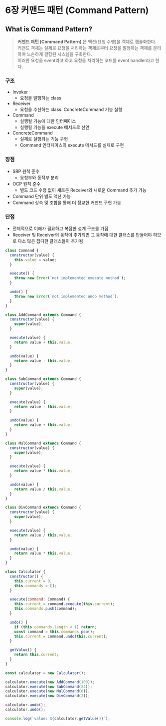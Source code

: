 # 6장 커맨드 패턴 (Command Pattern)

## What is Command Pattern?

> **커맨드 패턴 (Command Pattern)** 은 액션(요청 수행)을 객체로 캡슐화한다. <br />
> 커맨드 객체는 실제로 요청을 처리하는 객체로부터 요청을 발행하는 객체를 분리하여 느슨하게 결합된 시스템을 구축한다. <br />
> 이러한 요청을 event라고 하고 요청을 처리하는 코드를 event handler라고 한다.

### 구조

- Invoker
  - 요청을 발행하는 class
- Receiver
  - 요청을 수신하는 class. ConcreteCommand 기능 실행
- Command
  - 실행될 기능에 대한 인터페이스
  - 실행될 기능을 execute 메서드로 선언
- ConcreteCommand
  - 실제로 실행되는 기능 구현
  - Command 인터페이스의 execute 메서드를 실제로 구현

### 장점

- SRP 원칙 준수
  - 요청부와 동작부 분리
- OCP 원칙 준수
  - 별도 코드 수정 없이 새로운 Receiver와 새로운 Command 추가 가능
- Command 단위 별도 액션 가능
- Command 상속 및 조합을 통해 더 정교한 커맨드 구현 가능

### 단점

- 전체적으로 이해가 필요하고 복잡한 설계 구조를 가짐
- Receiver 및 Receiver의 동작이 추가되면 그 동작에 대한 클래스를 만들어야 하므로 다소 많은 잡다한 클래스들이 추가됨

```javascript
class Command {
  constructor(value) {
    this.value = value;
  }

  execute() {
    throw new Error(`not implemented execute method`);
  }

  undo() {
    throw new Error(`not implemented undo method`);
  }
}

class AddCommand extends Command {
  constructor(value) {
    super(value);
  }

  execute(value) {
    return value + this.value;
  }

  undo(value) {
    return value - this.value;
  }
}

class SubCommand extends Command {
  constructor(value) {
    super(value);
  }

  execute(value) {
    return value - this.value;
  }

  undo(value) {
    return value + this.value;
  }
}

class MulCommand extends Command {
  constructor(value) {
    super(value);
  }

  execute(value) {
    return value * this.value;
  }

  undo(value) {
    return value / this.value;
  }
}

class DivCommand extends Command {
  constructor(value) {
    super(value);
  }

  execute(value) {
    return value / this.value;
  }

  undo(value) {
    return value * this.value;
  }
}

class Calculator {
  constructor() {
    this.current = 0;
    this.commands = [];
  }

  execute(command: Command) {
    this.current = command.execute(this.current);
    this.commands.push(command);
  }

  undo() {
    if (this.commands.length < 1) return;
    const command = this.commands.pop();
    this.current = command.undo(this.current);
  }

  getValue() {
    return this.current;
  }
}

const calculator = new Calculator();

calculator.execute(new AddCommand(100));
calculator.execute(new SubCommand(24));
calculator.execute(new MulCommand(6));
calculator.execute(new DivCommand(2));

calculator.undo();
calculator.undo();

console.log(`value: ${calculator.getValue()}`);
```
